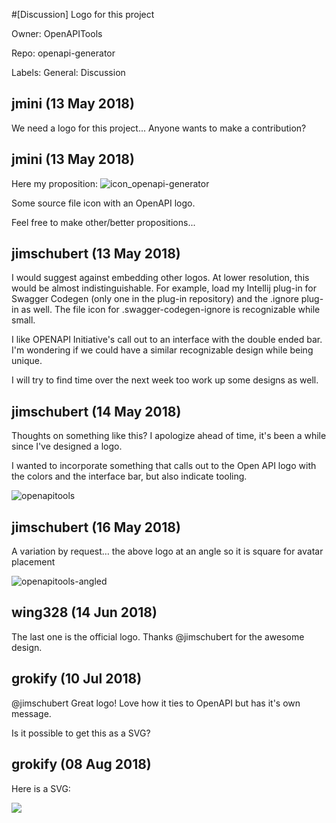 #[Discussion] Logo for this project

Owner: OpenAPITools

Repo: openapi-generator

Labels: General: Discussion 

## jmini (13 May 2018)

We need a logo for this project... Anyone wants to make a contribution?

## jmini (13 May 2018)

Here my proposition:
![icon_openapi-generator](https://user-images.githubusercontent.com/1222165/39965485-f5df0a1e-5699-11e8-8ae9-a0294f7a92dc.png)

Some source file icon with an OpenAPI logo.

Feel free to make other/better propositions...


## jimschubert (13 May 2018)

I would suggest against embedding other logos. At lower resolution, this would be almost indistinguishable. For example, load my Intellij plug-in for Swagger Codegen (only one in the plug-in repository) and the .ignore plug-in as well. The file icon for .swagger-codegen-ignore is recognizable while small.

I like OPENAPI Initiative's call out to an interface with the double ended bar. I'm wondering if we could have a similar recognizable design while being unique.

I will try to find time over the next week too work up some designs as well.

## jimschubert (14 May 2018)

Thoughts on something like this? I apologize ahead of time, it's been a while since I've designed a logo.

I wanted to incorporate something that calls out to the Open API logo with the colors and the interface bar, but also indicate tooling.

![openapitools](https://user-images.githubusercontent.com/109659/40011106-c46f9134-5774-11e8-812f-d99563d6c0dd.png)


## jimschubert (16 May 2018)

A variation by request… the above logo at an angle so it is square for avatar placement

![openapitools-angled](https://user-images.githubusercontent.com/109659/40094839-2bc8f2ee-5897-11e8-8092-583c26e4d0df.png)


## wing328 (14 Jun 2018)

The last one is the official logo. Thanks @jimschubert for the awesome design.

## grokify (10 Jul 2018)

@jimschubert Great logo! Love how it ties to OpenAPI but has it's own message.

Is it possible to get this as a SVG?

## grokify (08 Aug 2018)

Here is a SVG:

![](http://grokify.github.io/images/logo_openapi-generator.svg)

